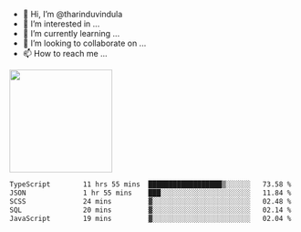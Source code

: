 - 👋 Hi, I’m @tharinduvindula
- 👀 I’m interested in ...
- 🌱 I’m currently learning ...
- 💞️ I’m looking to collaborate on ...
- 📫 How to reach me ...

<!---
tharinduvindula/tharinduvindula is a ✨ special ✨ repository because its `README.md` (this file) appears on your GitHub profile.
You can click the Preview link to take a look at your changes.
--->

<img height="180em" src="https://github-readme-stats.vercel.app/api?username=tharinduvindula&show_icons=true&hide_border=false&&count_private=true&include_all_commits=true" />


<!--START_SECTION:waka-->

```txt
TypeScript        11 hrs 55 mins  ██████████████████▒░░░░░░   73.58 %
JSON              1 hr 55 mins    ███░░░░░░░░░░░░░░░░░░░░░░   11.84 %
SCSS              24 mins         ▓░░░░░░░░░░░░░░░░░░░░░░░░   02.48 %
SQL               20 mins         ▓░░░░░░░░░░░░░░░░░░░░░░░░   02.14 %
JavaScript        19 mins         ▓░░░░░░░░░░░░░░░░░░░░░░░░   02.04 %
```

<!--END_SECTION:waka-->
